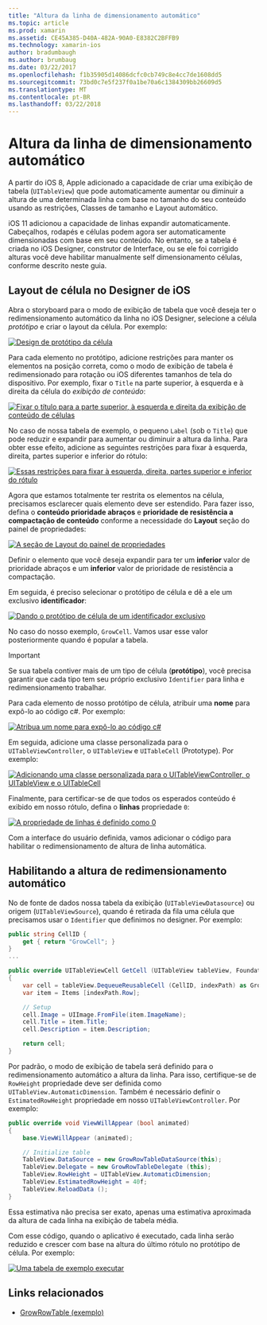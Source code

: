 ```yaml
---
title: "Altura da linha de dimensionamento automático"
ms.topic: article
ms.prod: xamarin
ms.assetid: CE45A385-D40A-482A-90A0-E8382C2BFFB9
ms.technology: xamarin-ios
author: bradumbaugh
ms.author: brumbaug
ms.date: 03/22/2017
ms.openlocfilehash: f1b35905d14086dcfc0cb749c8e4cc7de1608dd5
ms.sourcegitcommit: 73bd0c7e5f237f0a1be70a6c1384309bb26609d5
ms.translationtype: MT
ms.contentlocale: pt-BR
ms.lasthandoff: 03/22/2018
---
```

# <a name="auto-sizing-row-height"></a>Altura da linha de dimensionamento automático

A partir do iOS 8, Apple adicionado a capacidade de criar uma exibição de tabela (`UITableView`) que pode automaticamente aumentar ou diminuir a altura de uma determinada linha com base no tamanho do seu conteúdo usando as restrições, Classes de tamanho e Layout automático.

iOS 11 adicionou a capacidade de linhas expandir automaticamente. Cabeçalhos, rodapés e células podem agora ser automaticamente dimensionadas com base em seu conteúdo. No entanto, se a tabela é criada no iOS Designer, construtor de Interface, ou se ele foi corrigido alturas você deve habilitar manualmente self dimensionamento células, conforme descrito neste guia.

## <a name="cell-layout-in-the-ios-designer"></a>Layout de célula no Designer de iOS

Abra o storyboard para o modo de exibição de tabela que você deseja ter o redimensionamento automático da linha no iOS Designer, selecione a célula *protótipo* e criar o layout da célula. Por exemplo:

[![](autosizing-row-height-images/table01.png "Design de protótipo da célula")](autosizing-row-height-images/table01.png#lightbox)

Para cada elemento no protótipo, adicione restrições para manter os elementos na posição correta, como o modo de exibição de tabela é redimensionado para rotação ou iOS diferentes tamanhos de tela do dispositivo. Por exemplo, fixar o `Title` na parte superior, à esquerda e à direita da célula do *exibição de conteúdo*:

[![](autosizing-row-height-images/table02.png "Fixar o título para a parte superior, à esquerda e direita da exibição de conteúdo de células")](autosizing-row-height-images/table02.png#lightbox)

No caso de nossa tabela de exemplo, o pequeno `Label` (sob o `Title`) que pode reduzir e expandir para aumentar ou diminuir a altura da linha. Para obter esse efeito, adicione as seguintes restrições para fixar à esquerda, direita, partes superior e inferior do rótulo:

[![](autosizing-row-height-images/table03.png "Essas restrições para fixar à esquerda, direita, partes superior e inferior do rótulo")](autosizing-row-height-images/table03.png#lightbox)

Agora que estamos totalmente ter restrita os elementos na célula, precisamos esclarecer quais elemento deve ser estendido. Para fazer isso, defina o **conteúdo prioridade abraços** e **prioridade de resistência a compactação de conteúdo** conforme a necessidade do **Layout** seção do painel de propriedades:

[![](autosizing-row-height-images/table03a.png "A seção de Layout do painel de propriedades")](autosizing-row-height-images/table03a.png#lightbox)

Definir o elemento que você deseja expandir para ter um **inferior** valor de prioridade abraços e um **inferior** valor de prioridade de resistência a compactação.

Em seguida, é preciso selecionar o protótipo de célula e dê a ele um exclusivo **identificador**:

[![](autosizing-row-height-images/table04.png "Dando o protótipo de célula de um identificador exclusivo")](autosizing-row-height-images/table04.png#lightbox)

No caso do nosso exemplo, `GrowCell`. Vamos usar esse valor posteriormente quando é popular a tabela.

> [!IMPORTANT]
> Se sua tabela contiver mais de um tipo de célula (**protótipo**), você precisa garantir que cada tipo tem seu próprio exclusivo `Identifier` para linha e redimensionamento trabalhar.

Para cada elemento de nosso protótipo de célula, atribuir uma **nome** para expô-lo ao código c#. Por exemplo:

[![](autosizing-row-height-images/table05.png "Atribua um nome para expô-lo ao código c#")](autosizing-row-height-images/table05.png#lightbox)

Em seguida, adicione uma classe personalizada para o `UITableViewController`, o `UITableView` e `UITableCell` (Prototype). Por exemplo: 

[![](autosizing-row-height-images/table06.png "Adicionando uma classe personalizada para o UITableViewController, o UITableView e o UITableCell")](autosizing-row-height-images/table06.png#lightbox)

Finalmente, para certificar-se de que todos os esperados conteúdo é exibido em nosso rótulo, defina o **linhas** propriedade `0`:

[![](autosizing-row-height-images/table06.png "A propriedade de linhas é definido como 0")](autosizing-row-height-images/table06a.png#lightbox)

Com a interface do usuário definida, vamos adicionar o código para habilitar o redimensionamento de altura de linha automática.

## <a name="enabling-auto-resizing-height"></a>Habilitando a altura de redimensionamento automático

No de fonte de dados nossa tabela da exibição (`UITableViewDatasource`) ou origem (`UITableViewSource`), quando é retirada da fila uma célula que precisamos usar o `Identifier` que definimos no designer. Por exemplo:

```csharp
public string CellID {
    get { return "GrowCell"; }
}
...

public override UITableViewCell GetCell (UITableView tableView, Foundation.NSIndexPath indexPath)
{
    var cell = tableView.DequeueReusableCell (CellID, indexPath) as GrowRowTableCell;
    var item = Items [indexPath.Row];

    // Setup
    cell.Image = UIImage.FromFile(item.ImageName);
    cell.Title = item.Title;
    cell.Description = item.Description;

    return cell;
}
```

Por padrão, o modo de exibição de tabela será definido para o redimensionamento automático a altura da linha. Para isso, certifique-se de `RowHeight` propriedade deve ser definida como `UITableView.AutomaticDimension`. Também é necessário definir o `EstimatedRowHeight` propriedade em nosso `UITableViewController`. Por exemplo:

```csharp
public override void ViewWillAppear (bool animated)
{
    base.ViewWillAppear (animated);

    // Initialize table
    TableView.DataSource = new GrowRowTableDataSource(this);
    TableView.Delegate = new GrowRowTableDelegate (this);
    TableView.RowHeight = UITableView.AutomaticDimension;
    TableView.EstimatedRowHeight = 40f;
    TableView.ReloadData ();
}
```

Essa estimativa não precisa ser exato, apenas uma estimativa aproximada da altura de cada linha na exibição de tabela média.

Com esse código, quando o aplicativo é executado, cada linha serão reduzido e crescer com base na altura do último rótulo no protótipo de célula. Por exemplo:

[![](autosizing-row-height-images/table07.png "Uma tabela de exemplo executar")](autosizing-row-height-images/table07.png#lightbox)


## <a name="related-links"></a>Links relacionados

- [GrowRowTable (exemplo)](https://developer.xamarin.com/samples/monotouch/GrowRowTable/)
